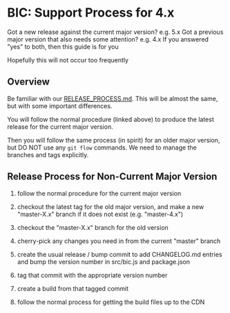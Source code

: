 # BIC: Support Process for 4.x

Got a new release against the current major version? e.g. 5.x
Got a previous major version that also needs some attention? e.g. 4.x
If you answered "yes" to both, then this guide is for you

Hopefully this will not occur too frequently


## Overview

Be familiar with our [RELEASE_PROCESS.md](./RELEASE_PROCESS.md).
This will be almost the same, but with some important differences.

You will follow the normal procedure (linked above) to produce the latest release for the current major version.

Then you will follow the same process (in spirit) for an older major version,
but DO NOT use any `git flow` commands.
We need to manage the branches and tags explicitly.


## Release Process for Non-Current Major Version

1.  follow the normal procedure for the current major version

2.  checkout the latest tag for the old major version, and make a new "master-X.x" branch if it does not exist (e.g. "master-4.x")

3.  checkout the "master-X.x" branch for the old version

4.  cherry-pick any changes you need in from the current "master" branch

5.  create the usual release / bump commit to add CHANGELOG.md entries and bump the version number in src/bic.js and package.json

6.  tag that commit with the appropriate version number

7.  create a build from that tagged commit

8.  follow the normal process for getting the build files up to the CDN
